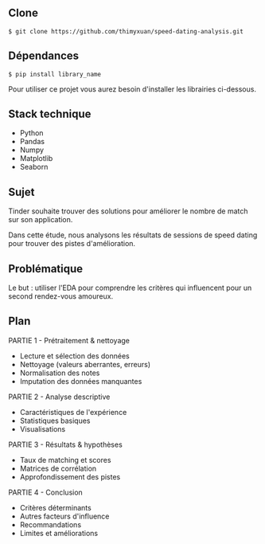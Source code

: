 ## Clone

```$ git clone https://github.com/thimyxuan/speed-dating-analysis.git```

## Dépendances

```$ pip install library_name```

Pour utiliser ce projet vous aurez besoin d'installer les librairies ci-dessous.

## Stack technique 

- Python
- Pandas
- Numpy
- Matplotlib
- Seaborn

## Sujet

Tinder souhaite trouver des solutions pour améliorer le nombre de match sur son application.  

Dans cette étude, nous analysons les résultats de sessions de speed dating pour trouver des pistes d'amélioration.

## Problématique

Le but : utiliser l'EDA pour comprendre les critères qui influencent pour un second rendez-vous amoureux.

## Plan 

PARTIE 1 - Prétraitement & nettoyage
- Lecture et sélection des données  
- Nettoyage (valeurs aberrantes, erreurs)
- Normalisation des notes
- Imputation des données manquantes

PARTIE 2 - Analyse descriptive   
- Caractéristiques de l'expérience
- Statistiques basiques
- Visualisations 

PARTIE 3 - Résultats & hypothèses
- Taux de matching et scores
- Matrices de corrélation
- Approfondissement des pistes

PARTIE 4 - Conclusion  
- Critères déterminants  
- Autres facteurs d'influence
- Recommandations
- Limites et améliorations